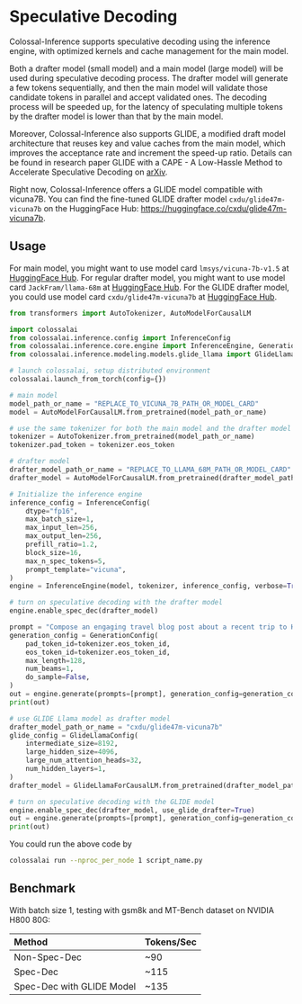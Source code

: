 # Speculative Decoding

Colossal-Inference supports speculative decoding using the inference engine, with optimized kernels and cache management for the main model.

Both a drafter model (small model) and a main model (large model) will be used during speculative decoding process. The drafter model will generate a few tokens sequentially, and then the main model will validate those candidate tokens in parallel and accept validated ones. The decoding process will be speeded up, for the latency of speculating multiple tokens by the drafter model is lower than that by the main model.

Moreover, Colossal-Inference also supports GLIDE, a modified draft model architecture that reuses key and value caches from the main model, which improves the acceptance rate and increment the speed-up ratio. Details can be found in research paper GLIDE with a CAPE - A Low-Hassle Method to Accelerate Speculative Decoding on [arXiv](https://arxiv.org/pdf/2402.02082.pdf).

Right now, Colossal-Inference offers a GLIDE model compatible with vicuna7B. You can find the fine-tuned GLIDE drafter model `cxdu/glide47m-vicuna7b` on the HuggingFace Hub: https://huggingface.co/cxdu/glide47m-vicuna7b.

## Usage

For main model, you might want to use model card  `lmsys/vicuna-7b-v1.5` at [HuggingFace Hub](https://huggingface.co/lmsys/vicuna-7b-v1.5).
For regular drafter model, you might want to use model card `JackFram/llama-68m` at [HuggingFace Hub](https://huggingface.co/JackFram/llama-68m).
For the GLIDE drafter model, you could use model card `cxdu/glide47m-vicuna7b` at [HuggingFace Hub](https://huggingface.co/cxdu/glide47m-vicuna7b).

```python
from transformers import AutoTokenizer, AutoModelForCausalLM

import colossalai
from colossalai.inference.config import InferenceConfig
from colossalai.inference.core.engine import InferenceEngine, GenerationConfig
from colossalai.inference.modeling.models.glide_llama import GlideLlamaForCausalLM, GlideLlamaConfig

# launch colossalai, setup distributed environment
colossalai.launch_from_torch(config={})

# main model
model_path_or_name = "REPLACE_TO_VICUNA_7B_PATH_OR_MODEL_CARD"
model = AutoModelForCausalLM.from_pretrained(model_path_or_name)

# use the same tokenizer for both the main model and the drafter model
tokenizer = AutoTokenizer.from_pretrained(model_path_or_name)
tokenizer.pad_token = tokenizer.eos_token

# drafter model
drafter_model_path_or_name = "REPLACE_TO_LLAMA_68M_PATH_OR_MODEL_CARD"
drafter_model = AutoModelForCausalLM.from_pretrained(drafter_model_path_or_name)

# Initialize the inference engine
inference_config = InferenceConfig(
    dtype="fp16",
    max_batch_size=1,
    max_input_len=256,
    max_output_len=256,
    prefill_ratio=1.2,
    block_size=16,
    max_n_spec_tokens=5,
    prompt_template="vicuna",
)
engine = InferenceEngine(model, tokenizer, inference_config, verbose=True)

# turn on speculative decoding with the drafter model
engine.enable_spec_dec(drafter_model)

prompt = "Compose an engaging travel blog post about a recent trip to Hawaii, highlighting cultural experiences and must-see attractions. "
generation_config = GenerationConfig(
    pad_token_id=tokenizer.eos_token_id,
    eos_token_id=tokenizer.eos_token_id,
    max_length=128,
    num_beams=1,
    do_sample=False,
)
out = engine.generate(prompts=[prompt], generation_config=generation_config)
print(out)

# use GLIDE Llama model as drafter model
drafter_model_path_or_name = "cxdu/glide47m-vicuna7b"
glide_config = GlideLlamaConfig(
    intermediate_size=8192,
    large_hidden_size=4096,
    large_num_attention_heads=32,
    num_hidden_layers=1,
)
drafter_model = GlideLlamaForCausalLM.from_pretrained(drafter_model_path_or_name, config=glide_config)

# turn on speculative decoding with the GLIDE model
engine.enable_spec_dec(drafter_model, use_glide_drafter=True)
out = engine.generate(prompts=[prompt], generation_config=generation_config)
print(out)
```

You could run the above code by
```bash
colossalai run --nproc_per_node 1 script_name.py
```

## Benchmark

With batch size 1, testing with gsm8k and MT-Bench dataset on NVIDIA H800 80G:

| Method                       | Tokens/Sec |
| :--------------------------- | :--------- |
| Non-Spec-Dec                 | ~90        |
| Spec-Dec                     | ~115       |
| Spec-Dec with GLIDE Model    | ~135       |
